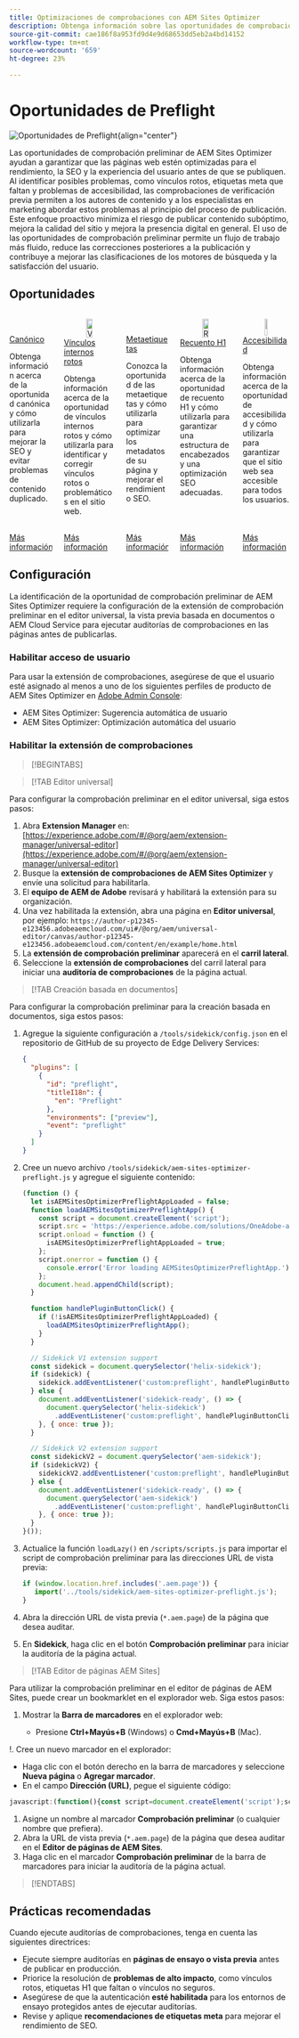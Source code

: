 ```yaml
---
title: Optimizaciones de comprobaciones con AEM Sites Optimizer
description: Obtenga información sobre las oportunidades de comprobaciones con AEM Sites Optimizer.
source-git-commit: cae186f8a953fd9d4e9d68653dd5eb2a4bd14152
workflow-type: tm+mt
source-wordcount: '659'
ht-degree: 23%

---
```



# Oportunidades de Preflight

![Oportunidades de Preflight](./assets/preflight/hero.png){align="center"}

Las oportunidades de comprobación preliminar de AEM Sites Optimizer ayudan a garantizar que las páginas web estén optimizadas para el rendimiento, la SEO y la experiencia del usuario antes de que se publiquen. Al identificar posibles problemas, como vínculos rotos, etiquetas meta que faltan y problemas de accesibilidad, las comprobaciones de verificación previa permiten a los autores de contenido y a los especialistas en marketing abordar estos problemas al principio del proceso de publicación. Este enfoque proactivo minimiza el riesgo de publicar contenido subóptimo, mejora la calidad del sitio y mejora la presencia digital en general. El uso de las oportunidades de comprobación preliminar permite un flujo de trabajo más fluido, reduce las correcciones posteriores a la publicación y contribuye a mejorar las clasificaciones de los motores de búsqueda y la satisfacción del usuario.

## Oportunidades

<!-- CARDS

* ../documentation/opportunities/invalid-or-missing-metadata.md
  {title=Canonical}
  {image=../assets/common/card-link.png}
* ../documentation/opportunities/broken-internal-links.md
  {title=Broken Internal Links}
  {image=../assets/common/card-link.png}
* ../documentation/opportunities/invalid-or-missing-metadata.md
  {title=Metatags}
  {image=../assets/common/card-code.png}
* ../documentation/opportunities/invalid-or-missing-metadata.md
  {title=H1 count}
  {image=../assets/common/card-code.png}
* ../documentation/opportunities/accessibility-issues.md
  {title=Accessibility}
  {image=../assets/common/card-puzzle.png}

-->
<!-- START CARDS HTML - DO NOT MODIFY BY HAND -->
<div class="columns">
    <div class="column is-half-tablet is-half-desktop is-one-third-widescreen" aria-label="Canonical">
        <div class="card" style="height: 100%; display: flex; flex-direction: column; height: 100%;">
            <div class="card-image">
                <figure class="image x-is-16by9">
                    <a href="../documentation/opportunities/invalid-or-missing-metadata.md" title="Canónico" target="_blank" rel="referrer">
                        <img class="is-bordered-r-small" src="../assets/common/card-link.png" alt="Canónico"
                             style="width: 100%; aspect-ratio: 16 / 9; object-fit: cover; overflow: hidden; display: block; margin: auto;">
                    </a>
                </figure>
            </div>
            <div class="card-content is-padded-small" style="display: flex; flex-direction: column; flex-grow: 1; justify-content: space-between;">
                <div class="top-card-content">
                    <p class="headline is-size-6 has-text-weight-bold">
                        <a href="../documentation/opportunities/invalid-or-missing-metadata.md" target="_blank" rel="referrer" title="Canónico">Canónico</a>
                    </p>
                    <p class="is-size-6">Obtenga información acerca de la oportunidad canónica y cómo utilizarla para mejorar la SEO y evitar problemas de contenido duplicado.</p>
                </div>
                <a href="../documentation/opportunities/invalid-or-missing-metadata.md" target="_blank" rel="referrer" class="spectrum-Button spectrum-Button--outline spectrum-Button--primary spectrum-Button--sizeM" style="align-self: flex-start; margin-top: 1rem;">
                    <span class="spectrum-Button-label has-no-wrap has-text-weight-bold">Más información</span>
                </a>
            </div>
        </div>
    </div>
    <div class="column is-half-tablet is-half-desktop is-one-third-widescreen" aria-label="Broken Internal Links">
        <div class="card" style="height: 100%; display: flex; flex-direction: column; height: 100%;">
            <div class="card-image">
                <figure class="image x-is-16by9">
                    <a href="../documentation/opportunities/broken-internal-links.md" title="Vínculos internos rotos" target="_blank" rel="referrer">
                        <img class="is-bordered-r-small" src="../assets/common/card-link.png" alt="Vínculos internos rotos"
                             style="width: 100%; aspect-ratio: 16 / 9; object-fit: cover; overflow: hidden; display: block; margin: auto;">
                    </a>
                </figure>
            </div>
            <div class="card-content is-padded-small" style="display: flex; flex-direction: column; flex-grow: 1; justify-content: space-between;">
                <div class="top-card-content">
                    <p class="headline is-size-6 has-text-weight-bold">
                        <a href="../documentation/opportunities/broken-internal-links.md" target="_blank" rel="referrer" title="Vínculos internos rotos">Vínculos internos rotos</a>
                    </p>
                    <p class="is-size-6">Obtenga información acerca de la oportunidad de vínculos internos rotos y cómo utilizarla para identificar y corregir vínculos rotos o problemáticos en el sitio web.</p>
                </div>
                <a href="../documentation/opportunities/broken-internal-links.md" target="_blank" rel="referrer" class="spectrum-Button spectrum-Button--outline spectrum-Button--primary spectrum-Button--sizeM" style="align-self: flex-start; margin-top: 1rem;">
                    <span class="spectrum-Button-label has-no-wrap has-text-weight-bold">Más información</span>
                </a>
            </div>
        </div>
    </div>
    <div class="column is-half-tablet is-half-desktop is-one-third-widescreen" aria-label="Metatags">
        <div class="card" style="height: 100%; display: flex; flex-direction: column; height: 100%;">
            <div class="card-image">
                <figure class="image x-is-16by9">
                    <a href="../documentation/opportunities/invalid-or-missing-metadata.md" title="Metaetiquetas" target="_blank" rel="referrer">
                        <img class="is-bordered-r-small" src="../assets/common/card-code.png" alt="Metaetiquetas"
                             style="width: 100%; aspect-ratio: 16 / 9; object-fit: cover; overflow: hidden; display: block; margin: auto;">
                    </a>
                </figure>
            </div>
            <div class="card-content is-padded-small" style="display: flex; flex-direction: column; flex-grow: 1; justify-content: space-between;">
                <div class="top-card-content">
                    <p class="headline is-size-6 has-text-weight-bold">
                        <a href="../documentation/opportunities/invalid-or-missing-metadata.md" target="_blank" rel="referrer" title="Metaetiquetas">Metaetiquetas</a>
                    </p>
                    <p class="is-size-6">Conozca la oportunidad de las metaetiquetas y cómo utilizarla para optimizar los metadatos de su página y mejorar el rendimiento SEO.</p>
                </div>
                <a href="../documentation/opportunities/invalid-or-missing-metadata.md" target="_blank" rel="referrer" class="spectrum-Button spectrum-Button--outline spectrum-Button--primary spectrum-Button--sizeM" style="align-self: flex-start; margin-top: 1rem;">
                    <span class="spectrum-Button-label has-no-wrap has-text-weight-bold">Más información</span>
                </a>
            </div>
        </div>
    </div>
    <div class="column is-half-tablet is-half-desktop is-one-third-widescreen" aria-label="H1 count">
        <div class="card" style="height: 100%; display: flex; flex-direction: column; height: 100%;">
            <div class="card-image">
                <figure class="image x-is-16by9">
                    <a href="../documentation/opportunities/invalid-or-missing-metadata.md" title="Recuento H1" target="_blank" rel="referrer">
                        <img class="is-bordered-r-small" src="../assets/common/card-code.png" alt="Recuento H1"
                             style="width: 100%; aspect-ratio: 16 / 9; object-fit: cover; overflow: hidden; display: block; margin: auto;">
                    </a>
                </figure>
            </div>
            <div class="card-content is-padded-small" style="display: flex; flex-direction: column; flex-grow: 1; justify-content: space-between;">
                <div class="top-card-content">
                    <p class="headline is-size-6 has-text-weight-bold">
                        <a href="../documentation/opportunities/invalid-or-missing-metadata.md" target="_blank" rel="referrer" title="Recuento H1">Recuento H1</a>
                    </p>
                    <p class="is-size-6">Obtenga información acerca de la oportunidad de recuento H1 y cómo utilizarla para garantizar una estructura de encabezados y una optimización SEO adecuadas.</p>
                </div>
                <a href="../documentation/opportunities/invalid-or-missing-metadata.md" target="_blank" rel="referrer" class="spectrum-Button spectrum-Button--outline spectrum-Button--primary spectrum-Button--sizeM" style="align-self: flex-start; margin-top: 1rem;">
                    <span class="spectrum-Button-label has-no-wrap has-text-weight-bold">Más información</span>
                </a>
            </div>
        </div>
    </div>
    <div class="column is-half-tablet is-half-desktop is-one-third-widescreen" aria-label="Accessibility">
        <div class="card" style="height: 100%; display: flex; flex-direction: column; height: 100%;">
            <div class="card-image">
                <figure class="image x-is-16by9">
                    <a href="../documentation/opportunities/accessibility-issues.md" title="Accesibilidad" target="_blank" rel="referrer">
                        <img class="is-bordered-r-small" src="../assets/common/card-puzzle.png" alt="Accesibilidad"
                             style="width: 100%; aspect-ratio: 16 / 9; object-fit: cover; overflow: hidden; display: block; margin: auto;">
                    </a>
                </figure>
            </div>
            <div class="card-content is-padded-small" style="display: flex; flex-direction: column; flex-grow: 1; justify-content: space-between;">
                <div class="top-card-content">
                    <p class="headline is-size-6 has-text-weight-bold">
                        <a href="../documentation/opportunities/accessibility-issues.md" target="_blank" rel="referrer" title="Accesibilidad">Accesibilidad</a>
                    </p>
                    <p class="is-size-6">Obtenga información acerca de la oportunidad de accesibilidad y cómo utilizarla para garantizar que el sitio web sea accesible para todos los usuarios.</p>
                </div>
                <a href="../documentation/opportunities/accessibility-issues.md" target="_blank" rel="referrer" class="spectrum-Button spectrum-Button--outline spectrum-Button--primary spectrum-Button--sizeM" style="align-self: flex-start; margin-top: 1rem;">
                    <span class="spectrum-Button-label has-no-wrap has-text-weight-bold">Más información</span>
                </a>
            </div>
        </div>
    </div>

</div>
<!-- END CARDS HTML - DO NOT MODIFY BY HAND -->

## Configuración

La identificación de la oportunidad de comprobación preliminar de AEM Sites Optimizer requiere la configuración de la extensión de comprobación preliminar en el editor universal, la vista previa basada en documentos o AEM Cloud Service para ejecutar auditorías de comprobaciones en las páginas antes de publicarlas.

### Habilitar acceso de usuario

Para usar la extensión de comprobaciones, asegúrese de que el usuario esté asignado al menos a uno de los siguientes perfiles de producto de AEM Sites Optimizer en [Adobe Admin Console](https://adminconsole.adobe.com):

* AEM Sites Optimizer: Sugerencia automática de usuario
* AEM Sites Optimizer: Optimización automática del usuario

### Habilitar la extensión de comprobaciones

>[!BEGINTABS]

>[!TAB Editor universal]

Para configurar la comprobación preliminar en el editor universal, siga estos pasos:

1. Abra **Extension Manager** en:
   [https://experience.adobe.com/#/@org/aem/extension-manager/universal-editor](https://experience.adobe.com/#/@org/aem/extension-manager/universal-editor)
1. Busque la **extensión de comprobaciones de AEM Sites Optimizer** y envíe una solicitud para habilitarla.
1. El **equipo de AEM de Adobe** revisará y habilitará la extensión para su organización.
1. Una vez habilitada la extensión, abra una página en **Editor universal**, por ejemplo:
   `https://author-p12345-e123456.adobeaemcloud.com/ui#/@org/aem/universal-editor/canvas/author-p12345-e123456.adobeaemcloud.com/content/en/example/home.html`
1. La **extensión de comprobación preliminar** aparecerá en el **carril lateral**.
1. Seleccione la **extensión de comprobaciones** del carril lateral para iniciar una **auditoría de comprobaciones** de la página actual.

>[!TAB Creación basada en documentos]

Para configurar la comprobación preliminar para la creación basada en documentos, siga estos pasos:

1. Agregue la siguiente configuración a `/tools/sidekick/config.json` en el repositorio de GitHub de su proyecto de Edge Delivery Services:

   ```json
   {
     "plugins": [
       {
         "id": "preflight",
         "titleI18n": {
           "en": "Preflight"
         },
         "environments": ["preview"],
         "event": "preflight"
       }
     ]
   }
   ```

1. Cree un nuevo archivo `/tools/sidekick/aem-sites-optimizer-preflight.js` y agregue el siguiente contenido:

   ```javascript
   (function () {
     let isAEMSitesOptimizerPreflightAppLoaded = false;
     function loadAEMSitesOptimizerPreflightApp() {
       const script = document.createElement('script');
       script.src = 'https://experience.adobe.com/solutions/OneAdobe-aem-sites-optimizer-preflight-mfe/static-assets/resources/sidekick/client.js?source=plugin';
       script.onload = function () {
         isAEMSitesOptimizerPreflightAppLoaded = true;
       };
       script.onerror = function () {
         console.error('Error loading AEMSitesOptimizerPreflightApp.');
       };
       document.head.appendChild(script);
     }
   
     function handlePluginButtonClick() {
       if (!isAEMSitesOptimizerPreflightAppLoaded) {
         loadAEMSitesOptimizerPreflightApp();
       }
     }
   
     // Sidekick V1 extension support
     const sidekick = document.querySelector('helix-sidekick');
     if (sidekick) {
       sidekick.addEventListener('custom:preflight', handlePluginButtonClick);
     } else {
       document.addEventListener('sidekick-ready', () => {
         document.querySelector('helix-sidekick')
           .addEventListener('custom:preflight', handlePluginButtonClick);
       }, { once: true });
     }
   
     // Sidekick V2 extension support
     const sidekickV2 = document.querySelector('aem-sidekick');
     if (sidekickV2) {
       sidekickV2.addEventListener('custom:preflight', handlePluginButtonClick);
     } else {
       document.addEventListener('sidekick-ready', () => {
         document.querySelector('aem-sidekick')
           .addEventListener('custom:preflight', handlePluginButtonClick);
       }, { once: true });
     }
   }());
   ```

1. Actualice la función `loadLazy()` en `/scripts/scripts.js` para importar el script de comprobación preliminar para las direcciones URL de vista previa:

   ```javascript
   if (window.location.href.includes('.aem.page')) {
      import('../tools/sidekick/aem-sites-optimizer-preflight.js');
   }
   ```

1. Abra la dirección URL de vista previa (`*.aem.page`) de la página que desea auditar.
1. En **Sidekick**, haga clic en el botón **Comprobación preliminar** para iniciar la auditoría de la página actual.

>[!TAB Editor de páginas AEM Sites]

Para utilizar la comprobación preliminar en el editor de páginas de AEM Sites, puede crear un bookmarklet en el explorador web. Siga estos pasos:

1. Mostrar la **Barra de marcadores** en el explorador web:

   * Presione **Ctrl+Mayús+B** (Windows) o **Cmd+Mayús+B** (Mac).

!. Cree un nuevo marcador en el explorador:

* Haga clic con el botón derecho en la barra de marcadores y seleccione **Nueva página** o **Agregar marcador**.
* En el campo **Dirección (URL)**, pegue el siguiente código:

```javascript
javascript:(function(){const script=document.createElement('script');script.src='https://experience.adobe.com/solutions/OneAdobe-aem-sites-optimizer-preflight-mfe/static-assets/resources/sidekick/client.js?source=bookmarklet&target-source=aem-cloud-service';document.head.appendChild(script);})();
```

1. Asigne un nombre al marcador **Comprobación preliminar** (o cualquier nombre que prefiera).
1. Abra la URL de vista previa (`*.aem.page`) de la página que desea auditar en el **Editor de páginas de AEM Sites**.
1. Haga clic en el marcador **Comprobación preliminar** de la barra de marcadores para iniciar la auditoría de la página actual.

>[!ENDTABS]

## Prácticas recomendadas

Cuando ejecute auditorías de comprobaciones, tenga en cuenta las siguientes directrices:

* Ejecute siempre auditorías en **páginas de ensayo o vista previa** antes de publicar en producción.
* Priorice la resolución de **problemas de alto impacto**, como vínculos rotos, etiquetas H1 que faltan o vínculos no seguros.
* Asegúrese de que la autenticación **esté habilitada** para los entornos de ensayo protegidos antes de ejecutar auditorías.
* Revise y aplique **recomendaciones de etiquetas meta** para mejorar el rendimiento de SEO.
